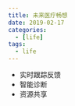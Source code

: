 ```yaml
---
title: 未来医疗畅想
date: 2019-02-17
categories:
  - [life]
tags:
  - life
---
```


- 实时跟踪反馈
- 智能诊断
- 资源共享
